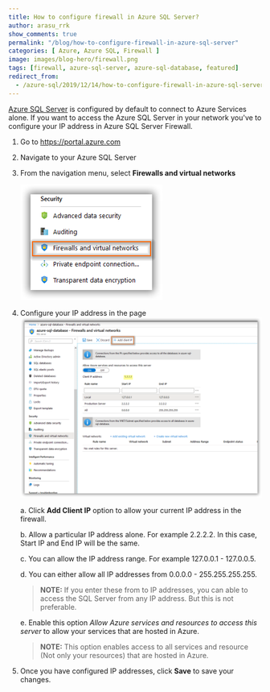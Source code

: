 ```yaml
---
title: How to configure firewall in Azure SQL Server?
author: arasu_rrk
show_comments: true
permalink: "/blog/how-to-configure-firewall-in-azure-sql-server"
categories: [ Azure, Azure SQL, Firewall ]
image: images/blog-hero/firewall.png
tags: [firewall, azure-sql-server, azure-sql-database, featured]
redirect_from:
  - /azure-sql/2019/12/14/how-to-configure-firewall-in-azure-sql-server/
---
```


[Azure SQL Server](https://azure.microsoft.com/en-us/services/sql-database) is configured by default to connect to Azure Services alone. If you want to access the Azure SQL Server in your network you've to configure your IP address in Azure SQL Server Firewall.

1. Go to <https://portal.azure.com>

2. Navigate to your Azure SQL Server

3. From the navigation menu, select **Firewalls and virtual networks**

   ![](/images/azure/sql-server/azure-sql-firewall.png)

4. Configure your IP address in the page
   ![](/images/azure/sql-server/azure-sql-firewall-settings.png)


   a. Click **Add Client IP** option to allow your current IP address in the firewall. 

   b. Allow a particular IP address alone. For example 2.2.2.2. In this case, Start IP and End IP will be the same.

   c. You can allow the IP address range. For example 127.0.0.1 - 127.0.0.5. 

   d. You can either allow all IP addresses from 0.0.0.0 - 255.255.255.255.
      > **NOTE:**
      > If you enter these from to IP addresses, you can able to access the SQL Server from any IP address. But this is not preferable.

   e. Enable this option *Allow Azure services and resources to access this server* to allow your services that are hosted in Azure. 
      > **NOTE:** 
      > This option enables access to all services and resource (Not only your resources) that are hosted in Azure. 

5. Once you have configured IP addresses, click **Save** to save your changes.
